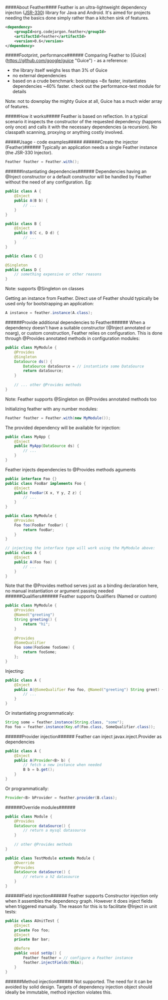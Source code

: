 ####About Feather####
Feather is an ultra-lightweight dependency injecton ([JSR-330](https://jcp.org/en/jsr/detail?id=330 "JSR-330")) library for Java and Android. It's aimed for projects needing the basics done simply rather than a kitchen sink of features.

```xml
<dependency>
    <groupId>org.codejargon.feather</groupId>
    <artifactId>feather</artifactId>
    <version>0.6</version>
</dependency>
```

#####Footprint, performance######
Comparing Feather to [Guice] (https://github.com/google/guice "Guice") - as a reference:
- the library itself weighs less than 3% of Guice
- no external dependencies
- based on a crude benchmark: bootstraps ~8x faster, instantiates dependencies ~40% faster. check out the performance-test module for details

Note: not to downplay the mighty Guice at all, Guice has a much wider array of features.

#####How it works#####
Feather is based on reflection. In a typical scenario it inspects the constructor of the requested dependency (happens only once) and calls it with the necessary dependencies (a recursion). No classpath scanning, proxying or anything costly involved.

#####Usage - code examples#####
######Create the injector (Feather)######
Typically an application needs a single Feather instance (the JSR-330 Injector).
```java
Feather feather = Feather.with();
```

######Instantiating dependencies######
Dependencies having an @Inject constructor or a default constructor will be handled by Feather without the need of any configuration. Eg:
```java
public class A {
    @Inject
    public A(B b) {
        // ...
    }
}

public class B {
    @Inject
    public B(C c, D d) {
        // ...
    }
}

public class C {}

@Singleton
public class D {
    // something expensive or other reasons
}
```
Note: supports @Singleton on classes  

Getting an instance from Feather. Direct use of Feather should typically be used only for bootstrapping an application:
```java
A instance = feather.instance(A.class);
```


######Provide additional dependencies to Feather######
When a dependency doesn't have a suitable constructor (@Inject annotated or noarg), or custom construction, Feather relies on configuration. This is done through @Provides annotated methods in configuration modules:
```java
public class MyModule {
    @Provides
    @Singleton 
    DataSource ds() {
        DataSource dataSource = // instantiate some DataSource
        return dataSource;
    }
    
    // ... other @Provides methods
}
```
Note: Feather supports @Singleton on @Provides annotated methods too  

Initializing feather with any number modules:
```java
Feather feather = Feather.with(new MyModule());
```
The provided dependency will be available for injection:
```java
public class MyApp {
    @Inject 
    public MyApp(DataSource ds) {
        // ...
    }
}
```
Feather injects dependencies to @Provides methods aguments
```java
public interface Foo {}
public class FooBar implements Foo {
    @Inject
    public FooBar(X x, Y y, Z z) {
        // ...
    }
}

public class MyModule {
    @Provides
    Foo foo(FooBar fooBar) {
        return fooBar;
    }
}

// injecting the interface type will work using the MyModule above:
public class A {
    @Inject
    public A(Foo foo) {
        // ...
    }
}
```
Note that the @Provides method serves just as a binding declaration here, no manual instantiation or argument passing needed
######Qualifiers######
Feather supports Qualifiers (Named or custom)
```java
public class MyModule {
    @Provides
    @Named("greeting")
    String greeting() {
        return "hi";
    }
        
    @Provides
    @SomeQualifier
    Foo some(FooSome fooSome) {
        return fooSome;
    };
}
```
Injecting:
```java
public class A {
    @Inject
    public A(@SomeQualifier Foo foo, @Named("greeting") String greet) {
        // ...
    }
}
```
Or instantiating programmaticaly:
```java
String some = feather.instance(String.class, "some");
Foo foo = feather.instance(Key.of(Foo.class, SomeQualifier.class));
```
######Provider injection######
Feather can inject javax.inject.Provider as dependencies
```java
public class A {
    @Inject
    public A(Provider<B> b) {
        // fetch a new instance when needed
        B b = b.get();
    }
}
```
Or programmatically:
```java
Provider<B> bProvider = feather.provider(B.class);
```
######Override modules######
```java
public class Module {
    @Provides
    DataSource dataSource() {
        // return a mysql datasource
    }
    
    // other @Provides methods
}

public class TestModule extends Module {
    @Override
    @Provides
    DataSource dataSource() {
        // return a h2 datasource
    }
}
```
######Field injection######
Feather supports Constructor injection only when it assembles the dependency graph. However it does inject fields when triggered manually. The reason for this is to facilitate @Inject in unit tests:
```java
public class AUnitTest {
    @Inject
    private Foo foo;
    @Inject
    private Bar bar;

    @Before
    public void setUp() {
        Feather feather = // configure a Feather instance
        feather.injectFields(this);
    }
}
```
######Method injection######
Not supported. The need for it can be avoided by solid design. Targets of dependency injection object should ideally be immutable, method injection violates this.
